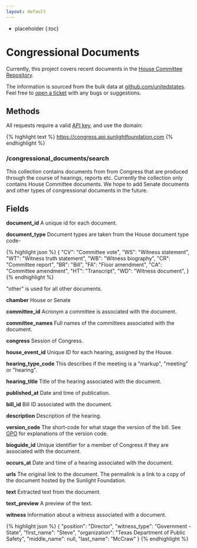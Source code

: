 ```yaml
---
layout: default
---
```



* placeholder
{:toc}

# Congressional Documents

Currently, this project covers recent documents in the [House Committee Repository](http://docs.house.gov/Committee/Committees.aspx).

The information is sourced from the bulk data at [github.com/unitedstates](https://github.com/unitedstates/congress). Feel free to [open a ticket](https://github.com/unitedstates/congress/issues/new) with any bugs or suggestions.

## Methods

All requests require a valid [API key](index.html#parameters/api-key), and use the domain:

{% highlight text %}
https://congress.api.sunlightfoundation.com
{% endhighlight %}

### /congressional_documents/search

This collection contains documents from from Congress that are produced through the course of hearings, reports etc. Currently the collection only contains House Committee documents. We hope to add Senate documents and other types of congressional documents in the future.

## Fields

**document_id**
A unique id for each document.

**document_type**
Document types are taken from the House document type code-

{% highlight json %}
{
	"CV": "Committee vote",
	"WS": "Witness statement",
	"WT": "Witness truth statement",
	"WB": "Witness biography",
	"CR": "Committee report",
	"BR": "Bill",
	"FA": "Floor amendment",
	"CA": "Committee amendment",
	"HT": "Transcript",
	"WD": "Witness document",
}
{% endhighlight %}

"other" is used for all other documents.

**chamber**
House or Senate

**committee_id**
Acronym a committee is associated with the document.

**committee_names**
Full names of the committees associated with the document.

**congress**
Session of Congress.

**house_event_id**
Unique ID for each hearing, assigned by the House.

**hearing_type_code**
This describes if the meeting is a "markup", "meeting" or "hearing".

**hearing_title**
Title of the hearing associated with the document.

**published_at**
Date and time of publication.

**bill_id**
Bill ID associated with the document.

**description**
Description of the hearing.

**version_code**
The short-code for what stage the version of the bill. See [GPO](http://www.gpo.gov/help/about_congressional_bills.htm) for explanations of the version code.

**bioguide_id**
Unique identifier for a member of Congress if they are associated with the document.

**occurs_at**
Date and time of a hearing associated with the document.

**urls**
The original link to the document. The permalink is a link to a copy of the document hosted by the Sunlight Foundation.

**text**
Extracted text from the document.

**text_preview**
A preview of the text.

**witness**
Information about a witness associated with a document.

{% highlight json %}
{
  "position": "Director",
  "witness_type": "Government - State",
  "first_name": "Steve",
  "organization": "Texas Department of Public Safety",
  "middle_name": null,
  "last_name": "McCraw"
}
{% endhighlight %}
